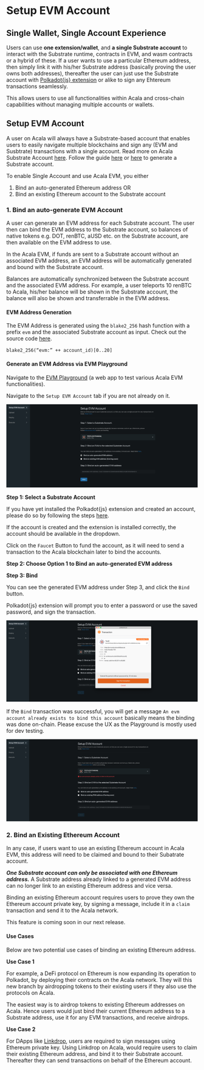 # Setup EVM Account

## **Single Wallet, Single Account Experience**

Users can use **one extension/wallet**, and **a single Substrate account** to interact with the Substrate runtime, contracts in EVM, and wasm contracts or a hybrid of these. If a user wants to use a particular Ethereum address, then simply link it with his/her Substrate address \(basically proving the user owns both addresses\), thereafter the user can just use the Substrate account with [Polkadot{js} extension](https://wiki.polkadot.network/docs/en/learn-account-generation) or alike to sign any Ehtereum transactions seamlessly.

This allows users to use all functionalities within Acala and cross-chain capabilities without managing multiple accounts or wallets.

## Setup EVM Account

A user on Acala will always have a Substrate-based account that enables users to easily navigate multiple blockchains and sign any \(EVM and Susbtrate\) transactions with a single account. Read more on Acala Substrate Account [here](https://wiki.acala.network/learn/basics/acala-account). Follow the guide [here](https://wiki.acala.network/learn/get-started#create-a-polkadot-account) or [here](https://wiki.polkadot.network/docs/en/learn-account-generation) to generate a Substrate account.  

To enable Single Account and use Acala EVM, you either

1. Bind an auto-generated Ethereum address OR
2. Bind an existing Ethereum account to the Substrate account

### **1. Bind an auto-generate EVM Account**

A user can generate an EVM address for each Substrate account. The user then can bind the EVM address to the Substrate account, so balances of native tokens e.g. DOT, renBTC, aUSD etc. on the Substrate account, are then available on the EVM address to use. 

In the Acala EVM, if funds are sent to a Substrate account without an associated EVM address,  an EVM address will be automatically generated and bound with the Substrate account.

Balances are automatically synchronized between the Substrate account and the associated EVM address. For example, a user teleports 10 renBTC to Acala, his/her balance will be shown in the Substrate account, the balance will also be shown and transferrable in the EVM address.

#### EVM Address Generation

The EVM Address is generated using the `blake2_256` hash function with a prefix `evm` and the associated Substrate account as input. Check out the source code [here](https://github.com/AcalaNetwork/Acala/blob/master/modules/evm-accounts/src/lib.rs#L185-L186).

```text
blake2_256(“evm:” ++ account_id)[0..20]
```

#### Generate an EVM Address via EVM Playground

Navigate to the [EVM Playground](https://evm.acala.network/#/evmAccount) \(a web app to test various Acala EVM functionalities\).

Navigate to the `Setup EVM Account` tab if you are not already on it.

![](../../../../.gitbook/assets/screen-shot-2021-02-02-at-9.34.24-pm.png)

**Step 1: Select a Substrate Account**

If you have yet installed the Polkadot{js} extension and created an account, please do so by following the steps [here](https://wiki.polkadot.network/docs/en/learn-account-generation#polkadotjs-browser-plugin).

If the account is created and the extension is installed correctly, the account should be available in the dropdown.

Click on the `Faucet` Button to fund the account, as it will need to send a transaction to the Acala blockchain later to bind the accounts. 

**Step 2: Choose Option 1 to Bind an auto-generated EVM address**

**Step 3: Bind**

You can see the generated EVM address under Step 3, and click the `Bind` button.

Polkadot{js} extension will prompt you to enter a password or use the saved password, and sign the transaction. 

![](../../../../.gitbook/assets/screen-shot-2021-02-02-at-9.57.39-pm.png)

If the `Bind` transaction was successful, you will get a message `An evm account already exists to bind this account` basically means the binding was done on-chain. Please excuse the UX as the Playground is mostly used for dev testing.

![](../../../../.gitbook/assets/screen-shot-2021-02-02-at-9.58.27-pm%20%281%29.png)

### **2. Bind an Existing Ethereum Account**

In any case, if users want to use an existing Ethereum account in Acala EVM, this address will need to be claimed and bound to their Subatrate account.

_**One Substrate account can only be associated with one Ethereum address.**_ A Substrate address already linked to a generated EVM address can no longer link to an existing Ethereum address and vice versa.

Binding an existing Ethereum account requires users to prove they own the Ethereum account private key, by signing a message, include it in a `claim` transaction and send it to the Acala network. 

This feature is coming soon in our next release. 

#### Use Cases

Below are two potential use cases of binding an existing Ethereum address.

**Use Case 1**

For example, a DeFi protocol on Ethereum is now expanding its operation to Polkadot, by deploying their contracts on the Acala network. They will this new branch by airdropping tokens to their existing users if they also use the protocols on Acala.

The easiest way is to airdrop tokens to existing Ethereum addresses on Acala. Hence users would just bind their current Ethereum address to a Substrate address, use it for any EVM transactions, and receive airdrops.

**Use Case 2**

For DApps like [Linkdrop](https://linkdrop.io/), users are required to sign messages using Ethereum private key. Using Linkdrop on Acala, would require users to claim their existing Ethereum address, and bind it to their Substrate account. Thereafter they can send transactions on behalf of the Ethereum account.

